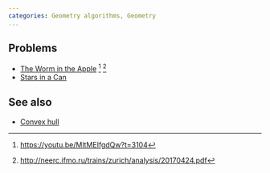 ```yaml
---
categories: Geometry algorithms, Geometry
...
```


## Problems
- [The Worm in the Apple](https://open.kattis.com/problems/worminapple) [^1] [^2]
- [Stars in a Can](https://open.kattis.com/problems/starsinacan)

## See also
- [Convex hull]()

[^1]: <https://youtu.be/MltMEIfgdQw?t=3104>
[^2]: <http://neerc.ifmo.ru/trains/zurich/analysis/20170424.pdf>